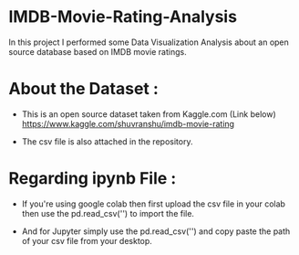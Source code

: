 # IMDB-Movie-Rating-Analysis
In this project I performed some Data Visualization Analysis about an open source database based on IMDB movie ratings.

# About the Dataset :

- This is an open source dataset taken from Kaggle.com (Link below)
https://www.kaggle.com/shuvranshu/imdb-movie-rating

- The csv file is also attached in the repository.

# Regarding ipynb File :

- If you're using google colab then first upload the csv file in your colab then use the pd.read_csv('') to import the file.

- And for Jupyter simply use the pd.read_csv('') and copy paste the path of your csv file from your desktop.